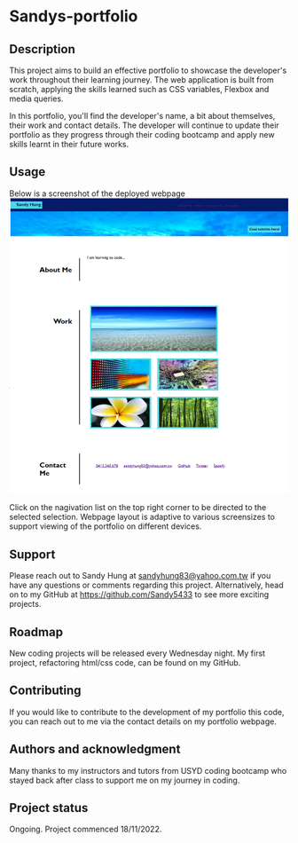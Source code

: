 # Sandys-portfolio

## Description

This project aims to build an effective portfolio to showcase the developer's work throughout their learning journey. The web application is built from scratch, applying the skills learned such as CSS variables, Flexbox and media queries. 

In this portfolio, you'll find the developer's name, a bit about themselves, their work and contact details. 
The developer will continue to update their portfolio as they progress through their coding bootcamp and apply new skills learnt in their future works.


## Usage

Below is a screenshot of the deployed webpage
![alt="SandysPortfolio"](assets/images/sandysportfolio.png)

Click on the nagivation list on the top right corner to be directed to the selected selection.
Webpage layout is adaptive to various screensizes to support viewing of the portfolio on different devices.


## Support

Please reach out to Sandy Hung at sandyhung83@yahoo.com.tw if you have any questions or comments regarding this project. Alternatively, head on to my GitHub at https://github.com/Sandy5433 to see more exciting projects.

## Roadmap

New coding projects will be released every Wednesday night. My first project, refactoring html/css code, can be found on my GitHub.

## Contributing

If you would like to contribute to the development of my portfolio this code, you can reach out to me via the contact details on my portfolio webpage. 

## Authors and acknowledgment

Many thanks to my instructors and tutors from USYD coding bootcamp who stayed back after class to support me on my journey in coding.


## Project status

Ongoing. Project commenced 18/11/2022.
